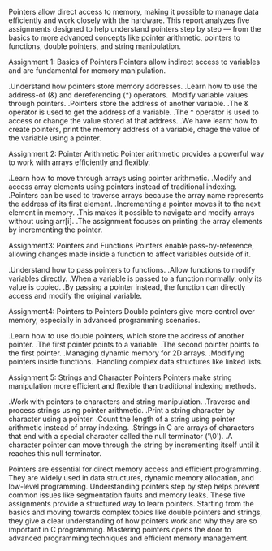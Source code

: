 Pointers allow direct access to memory, making it possible to manage data efficiently and work closely with the hardware.
This report analyzes five assignments designed to help understand pointers step by step — from the basics to more advanced concepts like pointer arithmetic, 
pointers to functions, double pointers, and string manipulation.

Assignment 1: Basics of Pointers
  Pointers allow indirect access to variables and are fundamental for memory manipulation.
  
  .Understand how pointers store memory addresses.
  .Learn how to use the address-of (&) and dereferencing (*) operators.
  .Modify variable values through pointers.
  .Pointers store the address of another variable.
  .The & operator is used to get the address of a variable.
  .The * operator is used to access or change the value stored at that address.
  .We have learnt how to create pointers, print the memory address of a variable, chage the value of the variable using a pointer.


Assignment 2: Pointer Arithmetic
  Pointer arithmetic provides a powerful way to work with arrays efficiently and flexibly.

  .Learn how to move through arrays using pointer arithmetic.
  .Modify and access array elements using pointers instead of traditional indexing.
  .Pointers can be used to traverse arrays because the array name represents the address of its first element.
  .Incrementing a pointer moves it to the next element in memory.
  .This makes it possible to navigate and modify arrays without using arr[i].
  .The assignment focuses on printing the array elements by incrementing the pointer.


Assignment3: Pointers and Functions
  Pointers enable pass-by-reference, allowing changes made inside a function to affect variables outside of it.

  .Understand how to pass pointers to functions.
  .Allow functions to modify variables directly.
  .When a variable is passed to a function normally, only its value is copied.
  .By passing a pointer instead, the function can directly access and modify the original variable.


Assignment4: Pointers to Pointers
  Double pointers give more control over memory, especially in advanced programming scenarios.

  .Learn how to use double pointers, which store the address of another pointer.
  .The first pointer points to a variable.
  .The second pointer points to the first pointer.
  .Managing dynamic memory for 2D arrays.
  .Modifying pointers inside functions.
  .Handling complex data structures like linked lists.


Assignment 5: Strings and Character Pointers
  Pointers make string manipulation more efficient and flexible than traditional indexing methods.

  .Work with pointers to characters and string manipulation.
  .Traverse and process strings using pointer arithmetic.
  .Print a string character by character using a pointer.
  .Count the length of a string using pointer arithmetic instead of array indexing.
  .Strings in C are arrays of characters that end with a special character called the null terminator ('\0').
  .A character pointer can move through the string by incrementing itself until it reaches this null terminator.
  

Pointers are essential for direct memory access and efficient programming.
They are widely used in data structures, dynamic memory allocation, and low-level programming.
Understanding pointers step by step helps prevent common issues like segmentation faults and memory leaks.
These five assignments provide a structured way to learn pointers.
Starting from the basics and moving towards complex topics like double pointers and strings, 
they give a clear understanding of how pointers work and why they are so important in C programming.
Mastering pointers opens the door to advanced programming techniques and efficient memory management.
